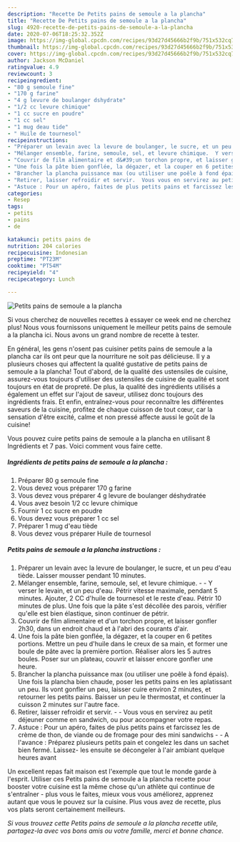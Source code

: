 ```yaml
---
description: "Recette De Petits pains de semoule a la plancha"
title: "Recette De Petits pains de semoule a la plancha"
slug: 4920-recette-de-petits-pains-de-semoule-a-la-plancha
date: 2020-07-06T18:25:32.352Z
image: https://img-global.cpcdn.com/recipes/93d27d45666b2f9b/751x532cq70/petits-pains-de-semoule-a-la-plancha-photo-principale-de-la-recette.jpg
thumbnail: https://img-global.cpcdn.com/recipes/93d27d45666b2f9b/751x532cq70/petits-pains-de-semoule-a-la-plancha-photo-principale-de-la-recette.jpg
cover: https://img-global.cpcdn.com/recipes/93d27d45666b2f9b/751x532cq70/petits-pains-de-semoule-a-la-plancha-photo-principale-de-la-recette.jpg
author: Jackson McDaniel
ratingvalue: 4.9
reviewcount: 3
recipeingredient:
- "80 g semoule fine"
- "170 g farine"
- "4 g levure de boulanger dshydrate"
- "1/2 cc levure chimique"
- "1 cc sucre en poudre"
- "1 cc sel"
- "1 mug deau tide"
- " Huile de tournesol"
recipeinstructions:
- "Préparer un levain avec la levure de boulanger, le sucre, et un peu d&#39;eau tiède. Laisser mousser pendant 10 minutes."
- "Mélanger ensemble, farine, semoule, sel, et levure chimique.  Y verser le levain, et un peu d&#39;eau. Pétrir vitesse maximale, pendant 5 minutes. Ajouter, 2 CC d&#39;huile de tournesol et le reste d&#39;eau. Pétrir 10 minutes de plus. Une fois que la pâte s&#39;est décollée des parois, vérifier qu&#39;elle est bien élastique, sinon continuer de pétrir."
- "Couvrir de film alimentaire et d&#39;un torchon propre, et laisser gonfler 2h30, dans un endroit chaud et à l&#39;abri des courants d&#39;air."
- "Une fois la pâte bien gonflée, la dégazer, et la couper en 6 petites portions. Mettre un peu d&#39;huile dans le creux de sa main, et former une boule de pâte avec la première portion. Réaliser alors les 5 autres boules. Poser sur un plateau, couvrir et laisser encore gonfler une heure."
- "Brancher la plancha puissance max (ou utiliser une poêle à fond épais). Une fois la plancha bien chaude, poser les petits pains en les aplatissant un peu. Ils vont gonfler un peu, laisser cuire environ 2 minutes, et retourner les petits pains. Baisser un peu le thermostat, et continuer la cuisson 2 minutes sur l&#39;autre face."
- "Retirer, laisser refroidir et servir.  Vous vous en servirez au petit déjeuner comme en sandwich, ou pour accompagner votre repas."
- "Astuce : Pour un apéro, faites de plus petits pains et farcissez les de crème de thon, de viande ou de fromage pour des mini sandwichs  A l&#39;avance : Préparez plusieurs petits pain et congelez les dans un sachet bien fermé. Laissez- les ensuite se décongeler à l&#39;air ambiant quelque heures avant"
categories:
- Resep
tags:
- petits
- pains
- de

katakunci: petits pains de 
nutrition: 204 calories
recipecuisine: Indonesian
preptime: "PT23M"
cooktime: "PT54M"
recipeyield: "4"
recipecategory: Lunch

---
```



![Petits pains de semoule a la plancha](https://img-global.cpcdn.com/recipes/93d27d45666b2f9b/751x532cq70/petits-pains-de-semoule-a-la-plancha-photo-principale-de-la-recette.jpg)

Si vous cherchez de nouvelles recettes à essayer ce week end ne cherchez plus! Nous vous fournissons uniquement le meilleur petits pains de semoule a la plancha ici. Nous avons un grand nombre de recette à tester.

En général, les gens n'osent pas cuisiner petits pains de semoule a la plancha car ils ont peur que la nourriture ne soit pas délicieuse. Il y a plusieurs choses qui affectent la qualité gustative de petits pains de semoule a la plancha! Tout d'abord, de la qualité des ustensiles de cuisine, assurez-vous toujours d'utiliser des ustensiles de cuisine de qualité et sont toujours en état de propreté. De plus, la qualité des ingrédients utilisés a également un effet sur l'ajout de saveur, utilisez donc toujours des ingrédients frais. Et enfin, entraînez-vous pour reconnaître les différentes saveurs de la cuisine, profitez de chaque cuisson de tout cœur, car la sensation d'être excité, calme et non pressé affecte aussi le goût de la cuisine!

<!--inarticleads1-->

Vous pouvez cuire petits pains de semoule a la plancha en utilisant 8 Ingrédients et 7 pas. Voici comment vous faire cette.

##### Ingrédients de petits pains de semoule a la plancha :

1. Préparer 80 g semoule fine
1. Vous devez vous préparer 170 g farine
1. Vous devez vous préparer 4 g levure de boulanger déshydratée
1. Vous avez besoin 1/2 cc levure chimique
1. Fournir 1 cc sucre en poudre
1. Vous devez vous préparer 1 cc sel
1. Préparer 1 mug d&#39;eau tiède
1. Vous devez vous préparer  Huile de tournesol




<!--inarticleads2-->

##### Petits pains de semoule a la plancha instructions :

1. Préparer un levain avec la levure de boulanger, le sucre, et un peu d&#39;eau tiède. Laisser mousser pendant 10 minutes.
1. Mélanger ensemble, farine, semoule, sel, et levure chimique. -  - Y verser le levain, et un peu d&#39;eau. Pétrir vitesse maximale, pendant 5 minutes. Ajouter, 2 CC d&#39;huile de tournesol et le reste d&#39;eau. Pétrir 10 minutes de plus. Une fois que la pâte s&#39;est décollée des parois, vérifier qu&#39;elle est bien élastique, sinon continuer de pétrir.
1. Couvrir de film alimentaire et d&#39;un torchon propre, et laisser gonfler 2h30, dans un endroit chaud et à l&#39;abri des courants d&#39;air.
1. Une fois la pâte bien gonflée, la dégazer, et la couper en 6 petites portions. Mettre un peu d&#39;huile dans le creux de sa main, et former une boule de pâte avec la première portion. Réaliser alors les 5 autres boules. Poser sur un plateau, couvrir et laisser encore gonfler une heure.
1. Brancher la plancha puissance max (ou utiliser une poêle à fond épais). Une fois la plancha bien chaude, poser les petits pains en les aplatissant un peu. Ils vont gonfler un peu, laisser cuire environ 2 minutes, et retourner les petits pains. Baisser un peu le thermostat, et continuer la cuisson 2 minutes sur l&#39;autre face.
1. Retirer, laisser refroidir et servir. -  - Vous vous en servirez au petit déjeuner comme en sandwich, ou pour accompagner votre repas.
1. Astuce : Pour un apéro, faites de plus petits pains et farcissez les de crème de thon, de viande ou de fromage pour des mini sandwichs -  - A l&#39;avance : Préparez plusieurs petits pain et congelez les dans un sachet bien fermé. Laissez- les ensuite se décongeler à l&#39;air ambiant quelque heures avant




<!--inarticleads1-->

<p>
Un excellent repas fait maison est l'exemple que tout le monde garde à l'esprit. Utiliser ces Petits pains de semoule a la plancha recette pour booster votre cuisine est la même chose qu'un athlète qui continue de s'entraîner - plus vous le faites, mieux vous vous améliorez, apprenez autant que vous le pouvez sur la cuisine. Plus vous avez de recette, plus vos plats seront certainement meilleurs.
</p>

<p>
<i>Si vous trouvez cette Petits pains de semoule a la plancha recette utile, partagez-la avec vos bons amis ou votre famille, merci et bonne chance.</i>
</p>

